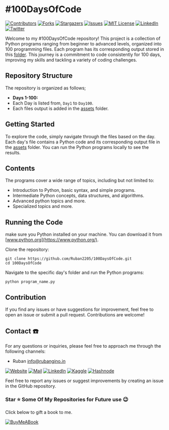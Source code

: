 # #100DaysOfCode

[![Contributors][contributors-shield]][contributors-url]
[![Forks][forks-shield]][forks-url]
[![Stargazers][stars-shield]][stars-url]
[![Issues][issues-shield]][issues-url]
[![MIT License][license-shield]][license-url]
[![LinkedIn][linkedin-shield]][linkedin-url]
[![Twitter][twitter-shield]][twitter-url]

<!-- MARKDOWN LINKS & IMAGES -->
<!-- https://www.markdownguide.org/basic-syntax/#reference-style-links -->
[contributors-shield]: https://img.shields.io/github/contributors/Ruban2205/100DaysOfCode.svg?style=for-the-badge
[contributors-url]: https://github.com/Ruban2205/get-weather-vite-js-application/graphs/contributors
[forks-shield]: https://img.shields.io/github/forks/Ruban2205/100DaysOfCode.svg?style=for-the-badge
[forks-url]: https://github.com/Ruban2205/100DaysOfCode/network/members
[stars-shield]: https://img.shields.io/github/stars/Ruban2205/100DaysOfCode.svg?style=for-the-badge
[stars-url]: https://github.com/Ruban2205/100DaysOfCode/stargazers
[issues-shield]: https://img.shields.io/github/issues/Ruban2205/100DaysOfCode.svg?style=for-the-badge
[issues-url]: https://github.com/Ruban2205/100DaysOfCode/issues
[license-shield]: https://img.shields.io/github/license/Ruban2205/100DaysOfCode.svg?style=for-the-badge
[license-url]: https://github.com/Ruban2205/100DaysOfCode/blob/main/LICENSE
[linkedin-shield]: https://img.shields.io/badge/-LinkedIn-black.svg?style=for-the-badge&logo=linkedin&colorB=555
[linkedin-url]: https://linkedin.com/in/ruban-gino-singh
[twitter-shield]: https://img.shields.io/badge/X.com%20(Twitter)%20-black.svg?style=for-the-badge&logo=X&colorB=555
[twitter-url]: https://x.com/Rubangino


Welcome to my #100DaysOfCode repository! This project is a collection of Python programs ranging from beginner to advanced levels, organized into 100 programming files. Each program has its corresponding output stored in this [folder](/assets). This journey is a commitment to code consistently for 100 days, improving my skills and tackling a variety of coding challenges.

## Repository Structure

The repository is organized as follows; 

- **Days 1-100:**
- Each Day is listed from, `Day1` to `Day100`.
- Each files output is added in the [assets](/assets) folder.

## Getting Started 

To explore the code, simply navigate through the files based on the day. Each day's file contains a Python code and its corresponding output file in the [assets](assets) folder. You can run the Python programs locally to see the results.

## Contents 

The programs cover a wide range of topics, including but not limited to: 

- Introduction to Python, basic syntax, and simple programs.
- Intermediate Python concepts, data structures, and algorithms.
- Advanced python topics and more.
- Specialized topics and more.

## Running the Code

make sure you Python installed on your machine. You can download it from [www.python.org](https://www.python.org/).

Clone the repository: 

```
git clone https://github.com/Ruban2205/100DaysOfCode.git
cd 100DaysOfCode
```

Navigate to the specific day's folder and run the Python programs: 

```
python program_name.py
```

## Contribution

If you find any issues or have suggestions for improvement, feel free to open an issue or submit a pull request. Contributions are welcome!

<!--Contact-->
## Contact ☎️

For any questions or inquiries, please feel free to approach me through the following channels: 

- Ruban [info@rubangino.in](https://mailto:info@rubangino.in/)

[![Website](https://img.shields.io/badge/website-000000?style=for-the-badge&logo=About.me&logoColor=white)](https://rubangino.in/)
[![Mail](https://img.shields.io/badge/Email-D14836?style=for-the-badge&logo=gmail&logoColor=white)](mailto:info@rubangino.in)
[![LinkedIn](https://img.shields.io/badge/LinkedIn-0077B5?style=for-the-badge&logo=linkedin&logoColor=white)](https://www.linkedin.com/in/ruban-gino-singh/)
[![Kaggle](https://img.shields.io/badge/Kaggle-20BEFF?style=for-the-badge&logo=Kaggle&logoColor=white)](https://www.kaggle.com/rubanginosingh)
[![Hashnode](https://img.shields.io/badge/Hashnode-2962FF?style=for-the-badge&logo=hashnode&logoColor=white)](https://rubangino.hashnode.dev/)

Feel free to report any issues or suggest improvements by creating an issue in the GitHub repository.

### Star ⭐ Some Of My Repositories for Future use 😉

Click below to gift a book to me.

[![BuyMeABook](https://img.shields.io/badge/Buy%20Me%20a%20Book-ffdd00?style=for-the-badge&logo=buy-me-a-book&logoColor=black)
](https://bit.ly/3M5jxLd)
